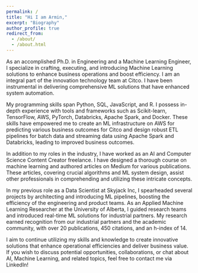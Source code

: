 ```yaml
---
permalink: /
title: "Hi I am Armin,"
excerpt: "Biography"
author_profile: true
redirect_from:
  - /about/
  - /about.html
---
```


As an accomplished Ph.D. in Engineering and a Machine Learning Engineer, I specialize in crafting, executing, and introducing Machine Learning solutions to enhance business operations and boost efficiency. I am an integral part of the innovation technology team at Citco. I have been instrumental in delivering comprehensive ML solutions that have enhanced system automation.

My programming skills span Python, SQL, JavaScript, and R. I possess in-depth experience with tools and frameworks such as Scikit-learn, TensorFlow, AWS, PyTorch, Databricks, Apache Spark, and Docker. These skills have empowered me to create an ML infrastructure on AWS for predicting various business outcomes for Citco and design robust ETL pipelines for batch data and streaming data using Apache Spark and Databricks, leading to improved business outcomes.

In addition to my roles in the industry, I have worked as an AI and Computer Science Content Creator freelance. I have designed a thorough course on machine learning and authored articles on Medium for various publications. These articles, covering crucial algorithms and ML system design, assist other professionals in comprehending and utilizing these intricate concepts.

In my previous role as a Data Scientist at Skyjack Inc, I spearheaded several projects by architecting and introducing ML pipelines, boosting the efficiency of the engineering and product teams. As an Applied Machine Learning Researcher at the University of Alberta, I guided research teams and introduced real-time ML solutions for industrial partners. My research earned recognition from our industrial partners and the academic community, with over 20 publications, 450 citations, and an h-index of 14.

I aim to continue utilizing my skills and knowledge to create innovative solutions that enhance operational efficiencies and deliver business value.
If you wish to discuss potential opportunities, collaborations, or chat about AI, Machine Learning, and related topics, feel free to contact me via LinkedIn!
